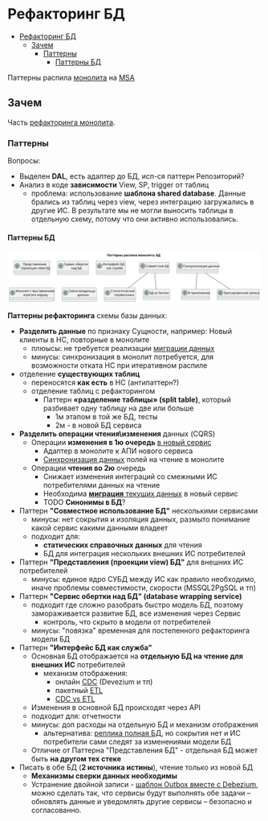 # Рефакторинг БД

- [Рефакторинг БД](#рефакторинг-бд)
  - [Зачем](#зачем)
    - [Паттерны](#паттерны)
      - [Паттерны БД](#паттерны-бд)

Паттерны распила [монолита](../../style/monolit.md) на [MSA](../../style/msa.md)

## Зачем

Часть [рефакторинга монолита](monolit2msa.md).

### Паттерны

Вопросы:

- Выделен __DAL__, есть адаптер до БД, исп-ся паттерн Репозиторий?
- Анализ в коде __зависимости__ View, SP, trigger от таблиц
  - проблема: использование __шаблона shared database__. Данные брались из таблиц через view, через интеграцию загружались в другие ИС. В результате мы не могли выносить таблицы в отдельную схему, потому что они активно использовались.

#### Паттерны БД

![Схема](../../../out/arch/pattern/refactoring/monolit2msa.db/(@id=db).svg)

__Паттерны рефакторинга__ схемы базы данных:

- __Разделить данные__ по признаку Сущности, например: Новый клиенты в НС, повторные в монолите
  - плюысы: не требуется реализации [миграции данных](./migration.md)
  - минусы: синхронизация в монолит потребуется, для возможности отката НС при итеративном распиле
- отделение __существующих таблиц__
  - переносятся __как есть__ в НС (антипаттерн?)
  - отделение таблиц с рефакторингом
    - Паттерн __«разделение таблицы» (split table)__, который разбивает одну таблицу на две или больше
    	- 1м этапом в той же БД, тесты
    	- 2м - в новой БД сервиса
- __Разделить операции чтения\изменения__ данных (CQRS)
	- Операции __изменения в 1ю очередь__ [в новый сервис](https://habr.com/ru/companies/raiffeisenbank/articles/458404/)
		- Адаптер в монолите к АПИ нового сервиса
		- [Синхронизация данных](../integration/sync.data.md) полей на чтение в монолите
	- Операции __чтения во 2ю__ очередь
		- Снижает изменения интеграций со смежными ИС потребителями данных на чтение
		- Необходима [__миграция__ текущих данных](./migration.md) в новый сервис
		- TODO __Синонимы в БД__?
- Паттерн __"Совместное использование БД"__ несколькими сервисами
  - минусы: нет сокрытия и изоляция данных, размыто понимание какой сервис какими данными владеет
  - подходит для:
    - __статических справочных данных__ для чтения
    - БД для интеграция нескольких внешних ИС потребителей
- Паттерн __"Представления (проекции view) БД"__ для внешних ИС потребителей
  - минусы: единое ядро СУБД между ИС как правило необходимо, иначе проблемы совместимости, скорости (MSSQL2PgSQL и тп)
- Паттерн __"Сервис обертки над БД" (database wrapping service)__
  - подходит где сложно разобрать быстро модель БД, поэтому замораживается развитие БД, все изменения через Сервис
    - контроль, что скрыто в модели от потребителей
  - минусы: "повязка" временная для постепенного рефакторинга модели БД
- Паттерн __"Интерфейс БД как служба"__
  - Основная БД отображается на __отдельную БД на чтение для внешних ИС__ потребителей
    - механизм отображения:
      - онлайн [CDC](../../system.class/cdc.md) (Devezium и тп)
      - пакетный [ETL](../integration/ETL.md)
      - [CDC vs ETL](../integration/sync.data.md)
  - Изменения в основной БД происходят через API
  - подходит для: отчетности
  - минусы: доп расходы на отдельную БД и механизм отображения
    - альтернатива: [реплика полная БД](../integration/sync.data.md), но сокрытия нет и ИС потребители сами следят за изменениями модели БД
  - Отличие от Паттерна "Представления БД" - отдельная БД может быть __на другом тех стеке__
- Писать в обе БД (__2 источника истины__), чтение только из новой БД
  - __Механизмы сверки данных необходимы__
  - Устранение двойной записи - [шаблон Outbox вместе с Debezium](https://debezium.io/blog/2019/02/19/reliable-microservices-data-exchange-with-the-outbox-pattern/), можно сделать так, что сервисы будут выполнять обе задачи – обновлять данные и уведомлять другие сервисы – безопасно и согласованно.
